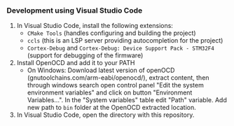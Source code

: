 ### Development using Visual Studio Code

1. In Visual Studio Code, install the following extensions:
    - `CMake Tools` (handles configuring and building the project)
    - `ccls` (this is an LSP server providing autocompletion for the project)
    - `Cortex-Debug` and `Cortex-Debug: Device Support Pack - STM32F4` (support for debugging of the firmware)
2. Install OpenOCD and add it to your PATH
    - On Windows: Download latest version of openOCD (gnutoolchains.com/arm-eabi/openocd/), extract content,
    then through windows search open control panel "Edit the system environment variables" and click on button "Environment Variables...".
    In the "System variables" table edit "Path" variable. Add new path to `bin` folder at the OpenOCD extracted location.
3. In Visual Studio Code, open the directory with this repository.
